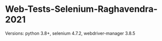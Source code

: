 # Web-Tests-Selenium-Raghavendra-2021

Versions: python 3.8+, selenium 4.7.2, webdriver-manager 3.8.5
